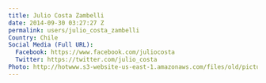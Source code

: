 ```yaml
---
title: Julio Costa Zambelli
date: 2014-09-30 03:27:27 Z
permalink: users/julio_costa_zambelli
Country: Chile
Social Media (Full URL):
  Facebook: https://www.facebook.com/juliocosta
  Twitter: https://twitter.com/julio_costa
Photo: http://hotwww.s3-website-us-east-1.amazonaws.com/files/old/pictures/picture-222-1432073168.jpg
---
```


